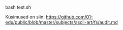 bash test.sh

Küsimused on siin:
https://github.com/01-edu/public/blob/master/subjects/ascii-art/fs/audit.md
